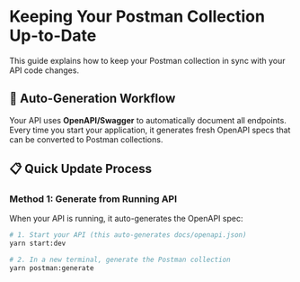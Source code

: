 # Keeping Your Postman Collection Up-to-Date

This guide explains how to keep your Postman collection in sync with your API code changes.

## 🔄 Auto-Generation Workflow

Your API uses **OpenAPI/Swagger** to automatically document all endpoints. Every time you start your application, it generates fresh OpenAPI specs that can be converted to Postman collections.

## 📋 Quick Update Process

### Method 1: Generate from Running API

When your API is running, it auto-generates the OpenAPI spec:

```bash
# 1. Start your API (this auto-generates docs/openapi.json)
yarn start:dev

# 2. In a new terminal, generate the Postman collection
yarn postman:generate
```
